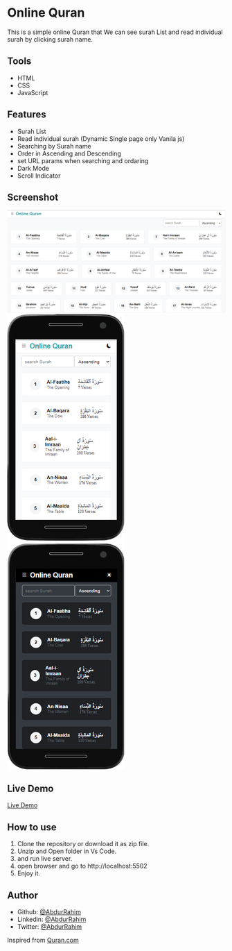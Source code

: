 # Online Quran  
This is a simple online Quran that  We can see surah List and read individual surah by clicking surah name.

## Tools
- HTML
- CSS
- JavaScript

## Features
- Surah List
- Read individual surah (Dynamic Single page only Vanila js)
- Searching by Surah name
- Order in Ascending and Descending
- set URL params when searching and ordaring
- Dark Mode
- Scroll Indicator



## Screenshot
![Preview](./img/quran.png)
![Preview](./img/quranLight.png)
![Preview](./img/quranNight.png)



## Live Demo
[Live Demo](https://abdurraahimm.github.io/online-quran/?order=asc)

## How to use
1. Clone the repository or download it as zip file.
2. Unzip and Open folder in Vs Code.
3. and run live server.
4. open browser and go to http://localhost:5502 
3. Enjoy it.


## Author
- Github: [@AbdurRahim](https://github.com/AbdurRaahimm)
- Linkedin: [@AbdurRahim](https://www.linkedin.com/in/abdur-rahim4g/)
- Twitter: [@AbdurRahim](https://twitter.com/AbdurRahim4G)



Inspired from [Quran.com](https://quran.com)

